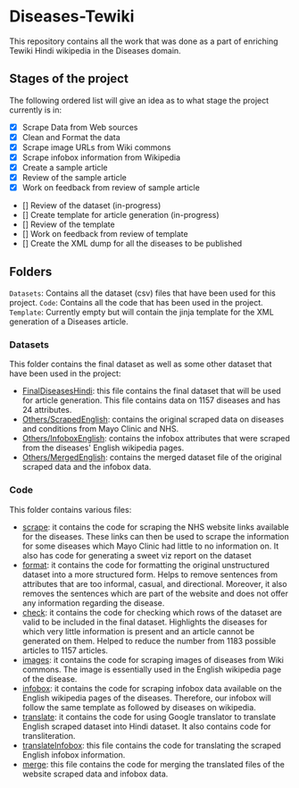 # Diseases-Tewiki

This repository contains all the work that was done as a part of enriching Tewiki Hindi wikipedia in the Diseases domain.

## Stages of the project

The following ordered list will give an idea as to what stage the project currently is in:

- [x] Scrape Data from Web sources
- [x] Clean and Format the data
- [x] Scrape image URLs from Wiki commons
- [x] Scrape infobox information from Wikipedia
- [x] Create a sample article
- [x] Review of the sample article
- [x] Work on feedback from review of sample article
- [] Review of the dataset (in-progress)
- [] Create template for article generation (in-progress)
- [] Review of the template
- [] Work on feedback from review of template
- [] Create the XML dump for all the diseases to be published

## Folders

`Datasets`: Contains all the dataset (csv) files that have been used for this project.
`Code`: Contains all the code that has been used in the project.
`Template`: Currently empty but will contain the jinja template for the XML generation of a Diseases article.

### Datasets

This folder contains the final dataset as well as some other dataset that have been used in the project:

- [FinalDiseasesHindi](./Datasets/FinalDiseasesHindi.csv): this file contains the final dataset that will be used for article generation. This file contains data on 1157 diseases and has 24 attributes.
- [Others/ScrapedEnglish](./Datasets/Others/ScrapedEnglish.csv): contains the original scraped data on diseases and conditions from Mayo Clinic and NHS.
- [Others/InfoboxEnglish](./Datasets/Others/InfoboxEnglish.csv): contains the infobox attributes that were scraped from the diseases' English wikipedia pages.
- [Others/MergedEnglish](./Datasets/Others/MergedEnglish.csv): contains the merged dataset file of the original scraped data and the infobox data.

### Code

This folder contains various files:

- [scrape](./Code/scrape.ipynb): it contains the code for scraping the NHS website links available for the diseases. These links can then be used to scrape the information for some diseases which Mayo Clinic had little to no information on. It also has code for generating a sweet viz report on the dataset
- [format](./Code/format.ipynb): it contains the code for formatting the original unstructured dataset into a more structured form. Helps to remove sentences from attributes that are too informal, casual, and directional. Moreover, it also removes the sentences which are part of the website and does not offer any information regarding the disease.
- [check](./Code/check.ipynb): it contains the code for checking which rows of the dataset are valid to be included in the final dataset. Highlights the diseases for which very little information is present and an article cannot be generated on them. Helped to reduce the number from 1183 possible articles to 1157 articles.
- [images](./Code/images.ipynb): it contains the code for scraping images of diseases from Wiki commons. The image is essentially used in the English wikipedia page of the disease.
- [infobox](./Code/infobox.ipynb): it contains the code for scraping infobox data available on the English wikipedia pages of the diseases. Therefore, our infobox will follow the same template as followed by diseases on wikipedia.
- [translate](./Code/translate.ipynb): it contains the code for using Google translator to translate English scraped dataset into Hindi dataset. It also contains code for transliteration.
- [translateInfobox](./Code/translateInfobox.ipynb): this file contains the code for translating the scraped English infobox information.
- [merge](./Code/merge.ipynb): this file contains the code for merging the translated files of the website scraped data and infobox data.
